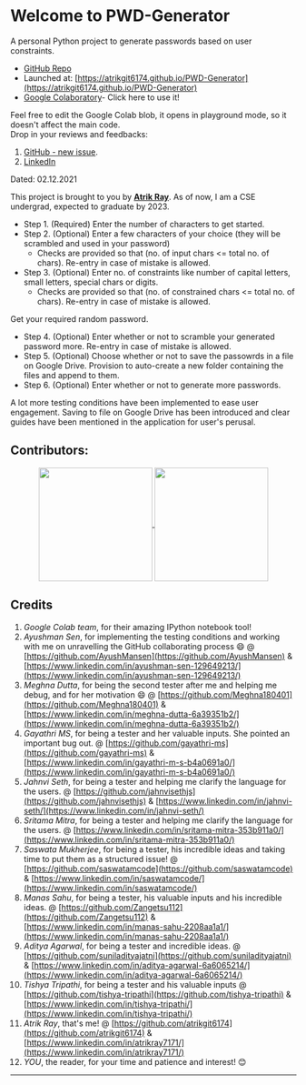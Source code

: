 # Welcome to PWD-Generator
A personal Python project to generate passwords based on user constraints.

* [GitHub Repo](https://github.com/AtrikGit6174/PWD-Generator)
* Launched at: [https://atrikgit6174.github.io/PWD-Generator](https://atrikgit6174.github.io/PWD-Generator)
* [Google Colaboratory](https://colab.research.google.com/github/AtrikGit6174/PWD-Generator/blob/main/PWD_Generator.ipynb)- Click here to use it!

Feel free to edit the Google Colab blob, it opens in playground mode, so it doesn't affect the main code.
<br/>
Drop in your reviews and feedbacks:
1. [GitHub - new issue](https://github.com/AtrikGit6174/PWD-Generator/issues/new/choose).
2. [LinkedIn](https://www.linkedin.com/in/atrikray7171/)

Dated: 02.12.2021

This project is brought to you by **[Atrik Ray](https://github.com/AtrikGit6174)**.
As of now, I am a CSE undergrad, expected to graduate by 2023.

* Step 1. (Required) Enter the number of characters to get started.
* Step 2. (Optional) Enter a few characters of your choice (they will be scrambled and used in your password)
	* Checks are provided so that (no. of input chars <= total no. of chars). Re-entry in case of mistake is allowed.
* Step 3. (Optional) Enter no. of constraints like number of capital letters, small letters, special chars or digits.
	* Checks are provided so that (no. of constrained chars <= total no. of chars). Re-entry in case of mistake is allowed.
	
Get your required random password.

* Step 4. (Optional) Enter whether or not to scramble your generated password more. Re-entry in case of mistake is allowed.
* Step 5. (Optional) Choose whether or not to save the passowrds in a file on Google Drive. Provision to auto-create a new folder containing the files and append to them.
* Step 6. (Optional) Enter whether or not to generate more passwords.

A lot more testing conditions have been implemented to ease user engagement.
Saving to file on Google Drive has been introduced and clear guides have been mentioned in the application for user's perusal.

## Contributors:

<p align= "center">
		<a href="https://github.com/atrikgit6174">
			<img src= "https://github.com/atrikgit6174.png" width= 200px height= 200px align="center">
		</a>
		<a href="https://github.com/AyushMansen">
			<img src= "https://github.com/AyushMansen.png" width= 200px height= 200px align="center">
		</a>
</p>

## Credits
1. _Google Colab team_, for their amazing IPython notebook tool!
2. _Ayushman Sen_, for implementing the testing conditions and working with me on unravelling the GitHub collaborating process 😄 @ [https://github.com/AyushMansen](https://github.com/AyushMansen) & [https://www.linkedin.com/in/ayushman-sen-129649213/](https://www.linkedin.com/in/ayushman-sen-129649213/)
3. _Meghna Dutta_, for being the second tester after me and helping me debug, and for her motivation 😄 @ [https://github.com/Meghna180401](https://github.com/Meghna180401) & [https://www.linkedin.com/in/meghna-dutta-6a39351b2/](https://www.linkedin.com/in/meghna-dutta-6a39351b2/)
4. _Gayathri MS_, for being a tester and her valuable inputs. She pointed an important bug out. @ [https://github.com/gayathri-ms](https://github.com/gayathri-ms) & [https://www.linkedin.com/in/gayathri-m-s-b4a0691a0/](https://www.linkedin.com/in/gayathri-m-s-b4a0691a0/)
5. _Jahnvi Seth_, for being a tester and helping me clarify the language for the users. @ [https://github.com/jahnvisethjs](https://github.com/jahnvisethjs) & [https://www.linkedin.com/in/jahnvi-seth/](https://www.linkedin.com/in/jahnvi-seth/)
6. _Sritama Mitra_, for being a tester and helping me clarify the language for the users. @ [https://www.linkedin.com/in/sritama-mitra-353b911a0/](https://www.linkedin.com/in/sritama-mitra-353b911a0/)
7. _Saswata Mukherjee_, for being a tester, his incredible ideas and taking time to put them as a structured issue! @ [https://github.com/saswatamcode](https://github.com/saswatamcode) & [https://www.linkedin.com/in/saswatamcode/](https://www.linkedin.com/in/saswatamcode/)
8. _Manas Sahu_, for being a tester, his valuable inputs and his incredible ideas. @ [https://github.com/Zangetsu112](https://github.com/Zangetsu112) & [https://www.linkedin.com/in/manas-sahu-2208aa1a1/](https://www.linkedin.com/in/manas-sahu-2208aa1a1/)
9. _Aditya Agarwal_, for being a tester and incredible ideas. @ [https://github.com/suniladityajatni](https://github.com/suniladityajatni) & [https://www.linkedin.com/in/aditya-agarwal-6a6065214/](https://www.linkedin.com/in/aditya-agarwal-6a6065214/)
10. _Tishya Tripathi_, for being a tester and his valuable inputs @ [https://github.com/tishya-tripathi](https://github.com/tishya-tripathi) & [https://www.linkedin.com/in/tishya-tripathi/](https://www.linkedin.com/in/tishya-tripathi/)
11. _Atrik Ray_, that's me! @ [https://github.com/atrikgit6174](https://github.com/atrikgit6174) & [https://www.linkedin.com/in/atrikray7171/](https://www.linkedin.com/in/atrikray7171/)
12. _YOU_, the reader, for your time and patience and interest! 😊

****************************************************************************************************************************************
<!--script src="https://gist.github.com/AtrikGit6174/b6274fdd4d03b7beedf11d8d94c3b907.js"></script-->
